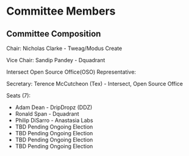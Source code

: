 # Committee Members

## Committee Composition

Chair: Nicholas Clarke - Tweag/Modus Create

Vice Chair: Sandip Pandey - Dquadrant

Intersect Open Source Office(OSO) Representative:

Secretary: Terence McCutcheon (Tex) - Intersect, Open Source Office

Seats (7):

* Adam Dean - DripDropz (DDZ)
* Ronald Span - Dquadrant
* Philip DiSarro - Anastasia Labs
* TBD Pending Ongoing Election
* TBD Pending Ongoing Election
* TBD Pending Ongoing Election
* TBD Pending Ongoing Election
